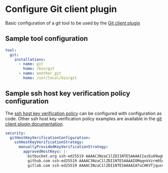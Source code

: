 # Configure Git client plugin

Basic configuration of a git tool to be used by the [Git client plugin](https://plugins.jenkins.io/git-client)

## Sample tool configuration

```yaml
tool:
  git:
    installations:
      - name: git
        home: /bin/git
      - name: another_git
        home: /usr/local/bin/git
```

## Sample ssh host key verification policy configuration

The [ssh host key verification policy](https://plugins.jenkins.io/git-client/#plugin-content-ssh-host-key-verification) can be configured with configuration as code.
Other ssh host key verification policy examples are available in the [git client plugin documentation](https://plugins.jenkins.io/git-client/#plugin-content-configuration-as-code-sample).

```yaml
security:
  gitHostKeyVerificationConfiguration:
    sshHostKeyVerificationStrategy:
      manuallyProvidedKeyVerificationStrategy:
        approvedHostKeys: |-
          bitbucket.org ssh-ed25519 AAAAC3NzaC1lZDI1NTE5AAAAIIazEu89wgQZ4bqs3d63QSMzYVa0MuJ2e2gKTKqu+UUO
          github.com ssh-ed25519 AAAAC3NzaC1lZDI1NTE5AAAAIOMqqnkVzrm0SdG6UOoqKLsabgH5C9okWi0dh2l9GKJl
          gitlab.com ssh-ed25519 AAAAC3NzaC1lZDI1NTE5AAAAIAfuCHKVTjquxvt6CM6tdG4SLp1Btn/nOeHHE5UOzRdf
```
